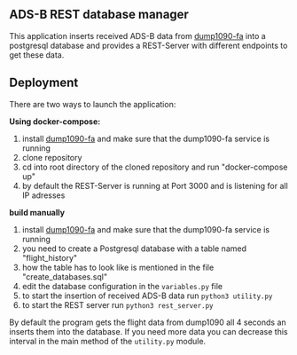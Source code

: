 
## ADS-B REST database manager
This application inserts received ADS-B data from [dump1090-fa](https://github.com/flightaware/dump1090) into a postgresql database and provides a REST-Server with different endpoints to get these data.

## Deployment

There are two ways to launch the application:

**Using docker-compose:**

 1. install [dump1090-fa](https://github.com/flightaware/dump1090) and make sure that the dump1090-fa service is running
 2. clone repository 
 3. cd into root directory of the cloned repository and run "docker-compose up"
 4. by default the REST-Server is running at Port 3000 and is listening for all IP adresses

**build manually**
 1. install [dump1090-fa](https://github.com/flightaware/dump1090) and make sure that the dump1090-fa service is running
 2. you need to create a Postgresql database with a table named "flight_history"
 3. how the table has to look like is mentioned in the file "create_databases.sql"
 4. edit the database configuration in the `variables.py` file
 5. to start the insertion of received ADS-B data run `python3 utility.py`
 6. to start the REST server run `python3 rest_server.py`

By default the program gets the flight data from dump1090 all 4 seconds an inserts them into the database. If you need more data you can decrease this interval in the  main method of the `utility.py` module.


